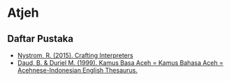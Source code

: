 # Atjeh

## Daftar Pustaka
- [Nystrom, R. (2015). Crafting Interpreters](https://craftinginterpreters.com/contents.html)
- [Daud, B. & Duriel M. (1999). Kamus Basa Aceh = Kamus Bahasa Aceh = Acehnese-Indonesian English Thesaurus.](https://core.ac.uk/download/pdf/160609809.pdf)
